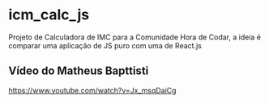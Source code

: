 # icm_calc_js
Projeto de Calculadora de IMC para a Comunidade Hora de Codar, a ideia é comparar uma aplicação de JS puro com uma de React.js

## Vídeo do Matheus Bapttisti

https://www.youtube.com/watch?v=Jx_msqDaiCg
